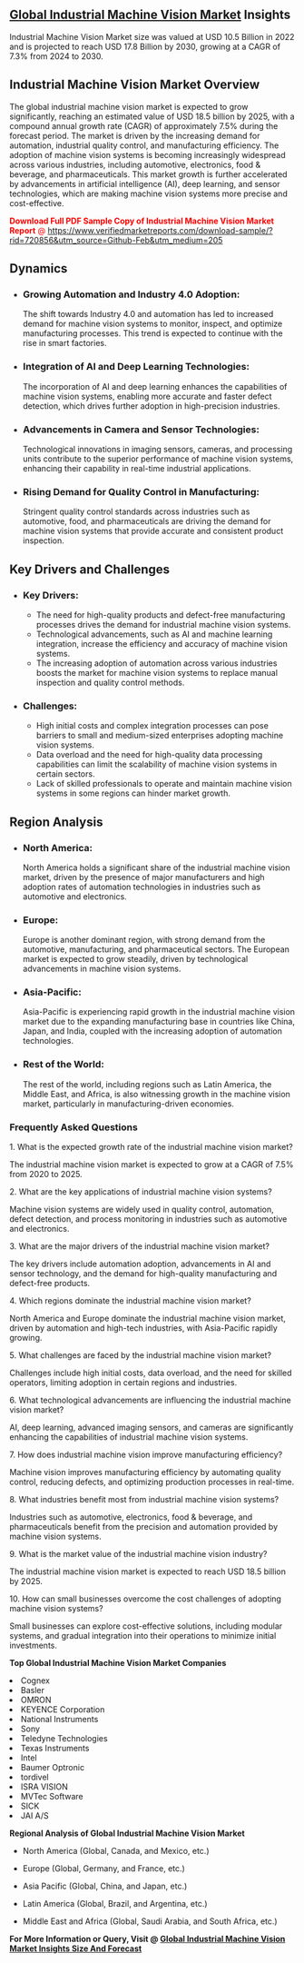 <h2><a href="https://www.verifiedmarketreports.com/download-sample/?rid=720856&amp;utm_source=Github&amp;utm_medium=205" target="_blank">Global Industrial Machine Vision Market</a> Insights</h2><p>Industrial Machine Vision Market size was valued at USD 10.5 Billion in 2022 and is projected to reach USD 17.8 Billion by 2030, growing at a CAGR of 7.3% from 2024 to 2030.</p><p> <h2>Industrial Machine Vision Market Overview</h2> <p>The global industrial machine vision market is expected to grow significantly, reaching an estimated value of USD 18.5 billion by 2025, with a compound annual growth rate (CAGR) of approximately 7.5% during the forecast period. The market is driven by the increasing demand for automation, industrial quality control, and manufacturing efficiency. The adoption of machine vision systems is becoming increasingly widespread across various industries, including automotive, electronics, food & beverage, and pharmaceuticals. This market growth is further accelerated by advancements in artificial intelligence (AI), deep learning, and sensor technologies, which are making machine vision systems more precise and cost-effective.</p> <p><p><span class=""><span style="color: #ff0000;"><strong>Download Full PDF Sample Copy of Industrial Machine Vision Market Report</strong> @ </span><a href="https://www.verifiedmarketreports.com/download-sample/?rid=720856&amp;utm_source=Github-Feb&amp;utm_medium=205" target="_blank">https://www.verifiedmarketreports.com/download-sample/?rid=720856&amp;utm_source=Github-Feb&amp;utm_medium=205</a></span></p></p> <h2>Dynamics</h2> <ul> <li><h3>Growing Automation and Industry 4.0 Adoption:</h3> The shift towards Industry 4.0 and automation has led to increased demand for machine vision systems to monitor, inspect, and optimize manufacturing processes. This trend is expected to continue with the rise in smart factories.</li> <li><h3>Integration of AI and Deep Learning Technologies:</h3> The incorporation of AI and deep learning enhances the capabilities of machine vision systems, enabling more accurate and faster defect detection, which drives further adoption in high-precision industries.</li> <li><h3>Advancements in Camera and Sensor Technologies:</h3> Technological innovations in imaging sensors, cameras, and processing units contribute to the superior performance of machine vision systems, enhancing their capability in real-time industrial applications.</li> <li><h3>Rising Demand for Quality Control in Manufacturing:</h3> Stringent quality control standards across industries such as automotive, food, and pharmaceuticals are driving the demand for machine vision systems that provide accurate and consistent product inspection.</li> </ul> <h2>Key Drivers and Challenges</h2> <ul> <li><h3>Key Drivers:</h3> <ul> <li>The need for high-quality products and defect-free manufacturing processes drives the demand for industrial machine vision systems.</li> <li>Technological advancements, such as AI and machine learning integration, increase the efficiency and accuracy of machine vision systems.</li> <li>The increasing adoption of automation across various industries boosts the market for machine vision systems to replace manual inspection and quality control methods.</li> </ul> </li> <li><h3>Challenges:</h3> <ul> <li>High initial costs and complex integration processes can pose barriers to small and medium-sized enterprises adopting machine vision systems.</li> <li>Data overload and the need for high-quality data processing capabilities can limit the scalability of machine vision systems in certain sectors.</li> <li>Lack of skilled professionals to operate and maintain machine vision systems in some regions can hinder market growth.</li> </ul> </li> </ul> <h2>Region Analysis</h2> <ul> <li><h3>North America:</h3> North America holds a significant share of the industrial machine vision market, driven by the presence of major manufacturers and high adoption rates of automation technologies in industries such as automotive and electronics.</li> <li><h3>Europe:</h3> Europe is another dominant region, with strong demand from the automotive, manufacturing, and pharmaceutical sectors. The European market is expected to grow steadily, driven by technological advancements in machine vision systems.</li> <li><h3>Asia-Pacific:</h3> Asia-Pacific is experiencing rapid growth in the industrial machine vision market due to the expanding manufacturing base in countries like China, Japan, and India, coupled with the increasing adoption of automation technologies.</li> <li><h3>Rest of the World:</h3> The rest of the world, including regions such as Latin America, the Middle East, and Africa, is also witnessing growth in the machine vision market, particularly in manufacturing-driven economies.</li> </ul> <h3>Frequently Asked Questions</h3> <p>1. What is the expected growth rate of the industrial machine vision market?</p> <p>The industrial machine vision market is expected to grow at a CAGR of 7.5% from 2020 to 2025.</p> <p>2. What are the key applications of industrial machine vision systems?</p> <p>Machine vision systems are widely used in quality control, automation, defect detection, and process monitoring in industries such as automotive and electronics.</p> <p>3. What are the major drivers of the industrial machine vision market?</p> <p>The key drivers include automation adoption, advancements in AI and sensor technology, and the demand for high-quality manufacturing and defect-free products.</p> <p>4. Which regions dominate the industrial machine vision market?</p> <p>North America and Europe dominate the industrial machine vision market, driven by automation and high-tech industries, with Asia-Pacific rapidly growing.</p> <p>5. What challenges are faced by the industrial machine vision market?</p> <p>Challenges include high initial costs, data overload, and the need for skilled operators, limiting adoption in certain regions and industries.</p> <p>6. What technological advancements are influencing the industrial machine vision market?</p> <p>AI, deep learning, advanced imaging sensors, and cameras are significantly enhancing the capabilities of industrial machine vision systems.</p> <p>7. How does industrial machine vision improve manufacturing efficiency?</p> <p>Machine vision improves manufacturing efficiency by automating quality control, reducing defects, and optimizing production processes in real-time.</p> <p>8. What industries benefit most from industrial machine vision systems?</p> <p>Industries such as automotive, electronics, food & beverage, and pharmaceuticals benefit from the precision and automation provided by machine vision systems.</p> <p>9. What is the market value of the industrial machine vision industry?</p> <p>The industrial machine vision market is expected to reach USD 18.5 billion by 2025.</p> <p>10. How can small businesses overcome the cost challenges of adopting machine vision systems?</p> <p>Small businesses can explore cost-effective solutions, including modular systems, and gradual integration into their operations to minimize initial investments.</p> </p><p><strong>Top Global Industrial Machine Vision Market Companies</strong></p><div data-test-id=""><p><li>Cognex</li><li> Basler</li><li> OMRON</li><li> KEYENCE Corporation</li><li> National Instruments</li><li> Sony</li><li> Teledyne Technologies</li><li> Texas Instruments</li><li> Intel</li><li> Baumer Optronic</li><li> tordivel</li><li> ISRA VISION</li><li> MVTec Software</li><li> SICK</li><li> JAI A/S</li></p><div><strong>Regional Analysis of&nbsp;Global Industrial Machine Vision Market</strong></div><ul><li dir="ltr"><p dir="ltr">North America&nbsp;(Global, Canada, and Mexico, etc.)</p></li><li dir="ltr"><p dir="ltr">Europe (Global, Germany, and France, etc.)</p></li><li dir="ltr"><p dir="ltr">Asia Pacific&nbsp;(Global, China, and Japan, etc.)</p></li><li dir="ltr"><p dir="ltr">Latin America&nbsp;(Global, Brazil, and Argentina, etc.)</p></li><li dir="ltr">Middle East and Africa&nbsp;(Global, Saudi Arabia, and South Africa, etc.)</li></ul><p><strong>For More Information or Query, Visit @&nbsp;</strong><strong><a href="https://www.verifiedmarketreports.com/product/industrial-machine-vision-market/?utm_source=Github&amp;utm_medium=205" target="_blank">Global Industrial Machine Vision Market Insights Size And Forecast</a></strong></p></div>
